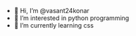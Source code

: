- 👋 Hi, I’m @vasant24konar
- 👀 I’m interested in python programming
- 🌱 I’m currently learning css

<!---
vasant24konar/vasant24konar is a ✨ special ✨ repository because its `README.md` (this file) appears on your GitHub profile.
You can click the Preview link to take a look at your changes.
--->
